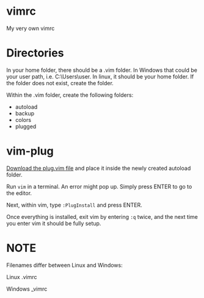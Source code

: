 # vimrc
My very own vimrc

# Directories
In your home folder, there should be a .vim folder. In Windows that could be your user path, i.e. C:\Users\user. In linux, it should be your home folder. If the folder does not exist, create the folder.

Within the .vim folder, create the following folders:

- autoload
- backup
- colors
- plugged

# vim-plug
[Download the plug.vim file](https://raw.githubusercontent.com/junegunn/vim-plug/master/plug.vim) and place it inside the newly created autoload folder.

Run `vim` in a terminal. An error might pop up. Simply press ENTER to go to the editor. 

Next, within vim, type `:PlugInstall` and press ENTER.

Once everything is installed, exit vim by entering `:q` twice, and the next time you enter vim it should be fully setup.

# NOTE
Filenames differ between Linux and Windows:

Linux    .vimrc

Windows  \_vimrc
